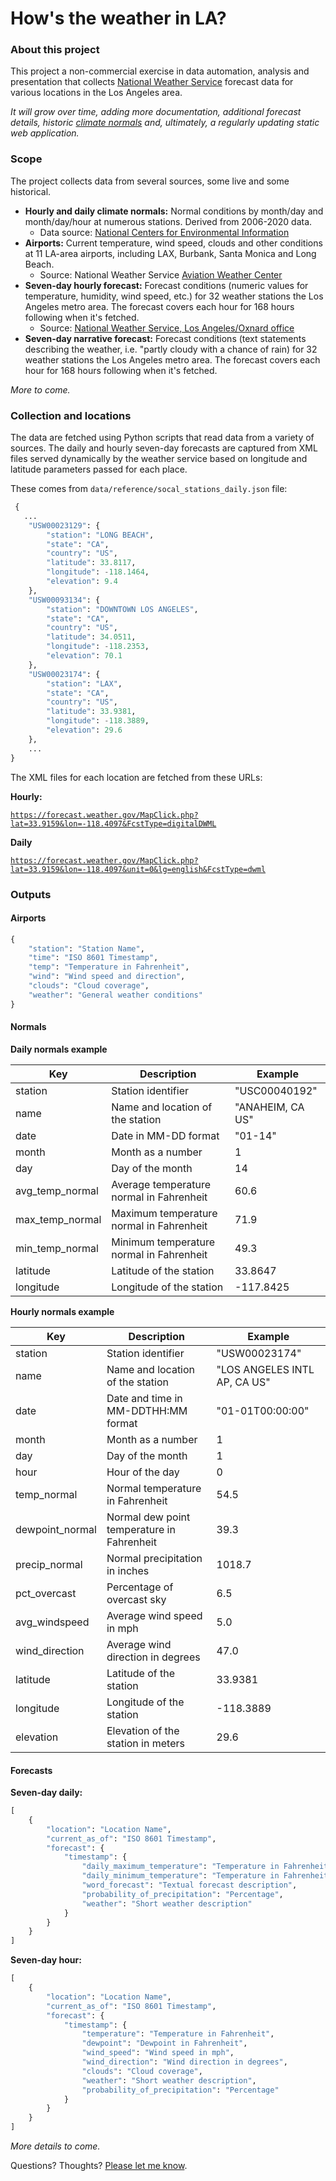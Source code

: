 # How's the weather in LA?

### About this project 
This project a non-commercial exercise in data automation, analysis and presentation that collects [National Weather Service](https://www.weather.gov/lox) forecast data for various locations in the Los Angeles area.

*It will grow over time, adding more documentation, additional forecast details, historic [climate normals](https://www.ncei.noaa.gov/access/metadata/landing-page/bin/iso?id=gov.noaa.ncdc:C00824) and, ultimately, a regularly updating static web application.*

### Scope

The project collects data from several sources, some live and some historical. 

- **Hourly and daily climate normals:** Normal conditions by month/day and month/day/hour at numerous stations. Derived from 2006-2020 data. 
    - Data source: [National Centers for Environmental Information](https://www.ncei.noaa.gov/products/land-based-station/us-climate-normals)
- **Airports:** Current temperature, wind speed, clouds and other conditions at 11 LA-area airports, including LAX, Burbank, Santa Monica and Long Beach. 
    - Source: National Weather Service [Aviation Weather Center](https://aviationweather.gov/gfa/#obs)
- **Seven-day hourly forecast:** Forecast conditions (numeric values for temperature, humidity, wind speed, etc.) for 32 weather stations the Los Angeles metro area. The forecast covers each hour for 168 hours following when it's fetched. 
    - Source: [National Weather Service, Los Angeles/Oxnard office](https://forecast.weather.gov/MapClick.php?x=272&y=146&site=lox&zmx=&zmy=&map_x=271&map_y=146)
- **Seven-day narrative forecast:** Forecast conditions (text statements describing the weather, i.e. "partly cloudy with a chance of rain) for 32 weather stations the Los Angeles metro area. The forecast covers each hour for 168 hours following when it's fetched.

*More to come.*

### Collection and locations

The data are fetched using Python scripts that read data from a variety of sources. The daily and hourly seven-day forecasts are captured from XML files served dynamically by the weather service based on longitude and latitude parameters passed for each place. 

These comes from `data/reference/socal_stations_daily.json` file: 

```python
 {
   ...
    "USW00023129": {
        "station": "LONG BEACH",
        "state": "CA",
        "country": "US",
        "latitude": 33.8117,
        "longitude": -118.1464,
        "elevation": 9.4
    },
    "USW00093134": {
        "station": "DOWNTOWN LOS ANGELES",
        "state": "CA",
        "country": "US",
        "latitude": 34.0511,
        "longitude": -118.2353,
        "elevation": 70.1
    },
    "USW00023174": {
        "station": "LAX",
        "state": "CA",
        "country": "US",
        "latitude": 33.9381,
        "longitude": -118.3889,
        "elevation": 29.6
    },
    ...
}
```

The XML files for each location are fetched from these URLs: 

**Hourly:**

[`https://forecast.weather.gov/MapClick.php?lat=33.9159&lon=-118.4097&FcstType=digitalDWML`](https://forecast.weather.gov/MapClick.php?lat=33.9159&lon=-118.4097&FcstType=digitalDWML)

**Daily**

[`https://forecast.weather.gov/MapClick.php?lat=33.9159&lon=-118.4097&unit=0&lg=english&FcstType=dwml`](https://forecast.weather.gov/MapClick.php?lat=33.9159&lon=-118.4097&unit=0&lg=english&FcstType=dwml)

### Outputs


#### Airports

```python
{
    "station": "Station Name",
    "time": "ISO 8601 Timestamp",
    "temp": "Temperature in Fahrenheit",
    "wind": "Wind speed and direction",
    "clouds": "Cloud coverage",
    "weather": "General weather conditions"
}
```

#### Normals

**Daily normals example**

| Key              | Description                                     | Example          |
|------------------|-------------------------------------------------|------------------|
| station          | Station identifier                              | "USC00040192"    |
| name             | Name and location of the station                | "ANAHEIM, CA US" |
| date             | Date in MM-DD format                            | "01-14"          |
| month            | Month as a number                               | 1                |
| day              | Day of the month                                | 14               |
| avg_temp_normal  | Average temperature normal in Fahrenheit        | 60.6             |
| max_temp_normal  | Maximum temperature normal in Fahrenheit        | 71.9             |
| min_temp_normal  | Minimum temperature normal in Fahrenheit        | 49.3             |
| latitude         | Latitude of the station                         | 33.8647          |
| longitude        | Longitude of the station                        | -117.8425        |

**Hourly normals example**

| Key              | Description                                     | Example                          |
|------------------|-------------------------------------------------|----------------------------------|
| station          | Station identifier                              | "USW00023174"                    |
| name             | Name and location of the station                | "LOS ANGELES INTL AP, CA US"     |
| date             | Date and time in MM-DDTHH:MM format             | "01-01T00:00:00"                 |
| month            | Month as a number                               | 1                                |
| day              | Day of the month                                | 1                                |
| hour             | Hour of the day                                 | 0                                |
| temp_normal      | Normal temperature in Fahrenheit                | 54.5                             |
| dewpoint_normal  | Normal dew point temperature in Fahrenheit      | 39.3                             |
| precip_normal    | Normal precipitation in inches                  | 1018.7                           |
| pct_overcast     | Percentage of overcast sky                      | 6.5                              |
| avg_windspeed    | Average wind speed in mph                       | 5.0                              |
| wind_direction   | Average wind direction in degrees               | 47.0                             |
| latitude         | Latitude of the station                         | 33.9381                          |
| longitude        | Longitude of the station                        | -118.3889                        |
| elevation        | Elevation of the station in meters              | 29.6                             |

#### Forecasts

**Seven-day daily:**

```python
[
    {
        "location": "Location Name",
        "current_as_of": "ISO 8601 Timestamp",
        "forecast": {
            "timestamp": {
                "daily_maximum_temperature": "Temperature in Fahrenheit",
                "daily_minimum_temperature": "Temperature in Fahrenheit",
                "word_forecast": "Textual forecast description",
                "probability_of_precipitation": "Percentage",
                "weather": "Short weather description"
            }
        }
    }
]
```

**Seven-day hour:**

```python
[
    {
        "location": "Location Name",
        "current_as_of": "ISO 8601 Timestamp",
        "forecast": {
            "timestamp": {
                "temperature": "Temperature in Fahrenheit",
                "dewpoint": "Dewpoint in Fahrenheit",
                "wind_speed": "Wind speed in mph",
                "wind_direction": "Wind direction in degrees",
                "clouds": "Cloud coverage",
                "weather": "Short weather description",
                "probability_of_precipitation": "Percentage"
            }
        }
    }
]
```

*More details to come.*

Questions? Thoughts? [Please let me know](mailto:mattstiles@gmail.com).

